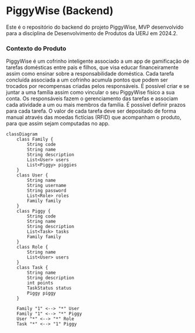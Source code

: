 # PiggyWise (Backend)

Este é o repositório do backend do projeto PiggyWise, MVP desenvolvido para a
disciplina de Desenvolvimento de Produtos da UERJ em 2024.2.

### Contexto do Produto

PiggyWise é um cofrinho inteligente associado a um app de gamificação de tarefas domésticas entre pais e filhos, que visa educar financeiramente assim como ensinar sobre a responsabilidade doméstica.
Cada tarefa concluída associada a um cofrinho acumula pontos que podem ser trocados por recompensas criadas pelos responsáveis.
É possível criar e se juntar a uma família assim como vincular o seu PiggyWise físico a sua conta.
Os responsáveis fazem o gerenciamento das tarefas e associam cada atividade a um ou mais membros da família.
É possível definir prazos para cada tarefa.
O valor de cada tarefa deve ser depositado de forma manual através das moedas fictícias (RFID) que acompanham o produto, para que assim sejam computadas no app.

```mermaid
classDiagram
    class Family {
        String code
        String name
        String description
        List<User> users
        List<Piggy> piggies
    }
    class User {
        String name
        String username
        String password
        List<Role> roles
        Family family
    }
    class Piggy {
        String code
        String name
        String description
        List<Task> tasks
        Family family
    }
    class Role {
        String name
        List<User> users
    }
    class Task {
        String name
        String description
        int points
        TaskStatus status
        Piggy piggy
    }
    
    Family "1" <--> "*" User
    Family "1" <--> "*" Piggy
    User "*" <--> "*" Role
    Task "*" <--> "1" Piggy
```

